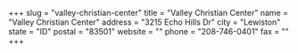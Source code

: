 +++
slug = "valley-christian-center"
title = "Valley Christian Center"
name = "Valley Christian Center"
address = "3215 Echo Hills Dr"
city = "Lewiston"
state = "ID"
postal = "83501"
website = ""
phone = "208-746-0401"
fax = ""
+++
